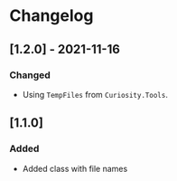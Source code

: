 # Changelog

## [1.2.0] - 2021-11-16

### Changed

- Using `TempFiles` from `Curiosity.Tools`.

## [1.1.0]

### Added

- Added class with file names

